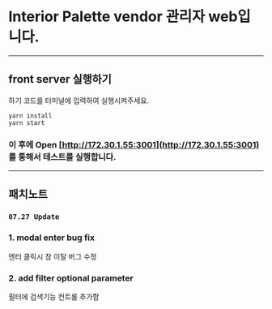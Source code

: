# Interior Palette vendor 관리자 web입니다.

---

## front server 실행하기

하기 코드를 터미널에 입력하여 실행시켜주세요.

```
yarn install
yarn start
```

### 이 후에 Open [http://172.30.1.55:3001](http://172.30.1.55:3001) 를 통해서 테스트를 실행합니다.

---

## 패치노트

### `07.27 Update`

### 1. modal enter bug fix

엔터 클릭시 창 이탈 버그 수정

### 2. add filter optional parameter

필터에 검색기능 컨트롤 추가함
